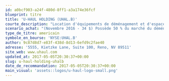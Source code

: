```yaml
---
id: a0bcf903-a24f-480d-8ff1-a3a174e36fcf
blueprint: titre
title: 'U-HAUL HOLDING (UHAL.B)'
courte_description: "Location d'équipements de déménagement et d'espaces d'entreposage\t\t\t\t\t\t\t"
scenario_achat: "(Novembre 2016 - 34 $) Possède 50 % du marché du déménagement DIY (do-it-yourself). Pratiquement seul joueur pour les déménagements sans retour (\"one-way\"). Bénéficie du plus important réseau nord-américain. Investit dans l'entreposage, une activité complémentaire à ses activités de base. Marque de commerce reconnue. Direction possède beaucoup d'actions. Bilan adéquat car beaucoup d'actifs immobiliers. Profits déprimés par investissements en entreposage et prix moins élevés des camions usagés. Cyclique - mérite un escompte par rapport au marché."
type_de_titre: americain
symbole_en_bourse: 'NYSE:UHAL.B'
author: 9c87d8d7-e83f-438d-8d13-6efd9c2fae40
adresse: '5555, Kietzke Lane, Suite 100, Reno, NV 89511'
site_web: www.uhaul.com
updated_at: 2017-05-05T20:30:37+00:00
slug: u-haul-holding-uhalb
date_de_recommandation: 2017-05-05T20:30:37+00:00
main_visual: 'assets::logos/u-haul-logo-small.png'
---
```

